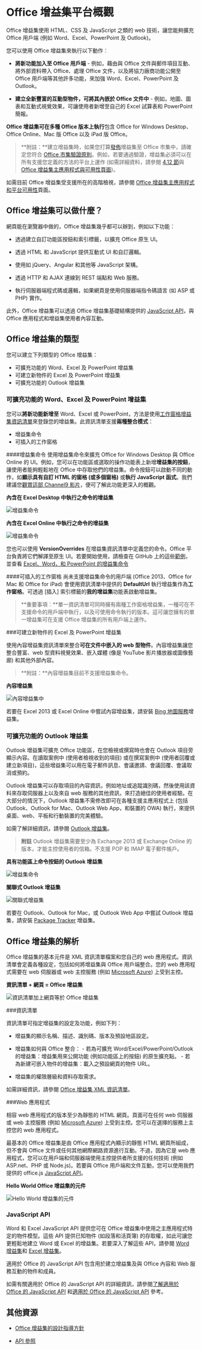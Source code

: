 
# <a name="office-add-ins-platform-overview"></a>Office 增益集平台概觀

Office 增益集使用 HTML、CSS 及 JavaScript 之類的 web 技術，讓您能夠擴充 Office 用戶端 (例如 Word、Excel、PowerPoint 及 Outlook)。 

您可以使用 Office 增益集來執行以下動作︰ 


-  **將新功能加入至 Office 用戶端** - 例如，藉由與 Office 文件與郵件項目互動、將外部資料帶入 Office、處理 Office 文件，以及將協力廠商功能公開至 Office 用戶端等其他許多功能，來加強 Word、Excel、PowerPoint 及 Outlook。 
    
-  **建立全新豐富的互動型物件，可將其內嵌於 Office 文件中** - 例如，地圖、圖表和互動式視覺效果，可讓使用者新增至自己的 Excel 試算表和 PowerPoint 簡報。
    
**Office 增益集可在多種 Office 版本上執行**包含 Office for Windows Desktop、Office Online、Mac 版 Office 以及 iPad 版 Office。

>**附註：**建立增益集時，如果您打算[發佈](../publish/publish.md)增益集至 Office 市集中，請確定您符合 [Office 市集驗證原則](https://msdn.microsoft.com/en-us/library/jj220035.aspx)。例如，若要通過驗證，增益集必須可以在所有支援您定義的方法的平台上運作 (如需詳細資料，請參閱 [4.12 節](https://msdn.microsoft.com/en-us/library/jj220035.aspx#Anchor_3)與 [Office 增益集主應用程式與可用性頁面](https://dev.office.com/add-in-availability))。


如需目前 Office 增益集受支援所在的高階檢視，請參閱 [Office 增益集主應用程式和平台可用性](http://dev.office.com/add-in-availability)頁面。 

## <a name="what-can-an-office-add-in-do"></a>Office 增益集可以做什麼？

網頁能在瀏覽器中做的，Office 增益集幾乎都可以辦到，例如以下功能：

- 透過建立自訂功能區按鈕和索引標籤，以擴充 Office 原生 UI。

- 透過 HTML 和 JavaScript 提供互動式 UI 和自訂邏輯。
    
- 使用如 jQuery、Angular 和其他等 JavaScript 架構。
    
- 透過 HTTP 和 AJAX 連線到 REST 端點和 Web 服務。
    
- 執行伺服器端程式碼或邏輯，如果網頁是使用伺服器端指令碼語言 (如 ASP 或 PHP) 實作。
    

此外，Office 增益集可以透過 Office 增益集基礎結構提供的 [JavaScript API](../../docs/develop/understanding-the-javascript-api-for-office.md)，與 Office 應用程式和增益集使用者內容互動。 




## <a name="types-of-office-add-ins"></a>Office 增益集的類型

您可以建立下列類型的 Office 增益集：
 
- 可擴充功能的 Word、Excel 及 PowerPoint 增益集
- 可建立新物件的 Excel 及 PowerPoint 增益集
- 可擴充功能的 Outlook 增益集

### <a name="word-excel-and-powerpoint-add-ins-that-extend-functionality"></a>可擴充功能的 Word、Excel 及 PowerPoint 增益集 
您可以**將新功能新增至** Word、Excel 或 PowerPoint，方法是使用[工作窗格增益集資訊清單](../design/add-in-commands.md)來登錄您的增益集。此資訊清單支援**兩種整合模式**：

- 增益集命令
- 可插入的工作窗格

####<a name="add-in-commands"></a>增益集命令
使用增益集命令來擴充 Office for Windows Desktop 與 Office Online 的 UI。例如，您可以在功能區或選取的操作功能表上新增**增益集的按鈕**，讓使用者能夠輕鬆地在 Office 中存取他們的增益集。命令按鈕可以啟動不同的動作，如**顯示具有自訂 HTML 的窗格 (或多個窗格)** 或**執行 JavaScript 函式**。我們建議您[觀賞這部 Channel9 影片](https://channel9.msdn.com/events/Build/2016/P551)，便可了解此功能更深入的概觀。

**內含在 Excel Desktop 中執行之命令的增益集**
![增益集命令](../../images/addincommands1.png)

**內含在 Excel Online 中執行之命令的增益集**
![增益集命令](../../images/addincommands2.png)

您也可以使用 **VersionOverrides** 在增益集資訊清單中定義您的命令。Office 平台負責將它們解譯至原生 UI。若要開始使用，請檢查在 GitHub 上的這些[範例](https://github.com/OfficeDev/Office-Add-in-Commands-Samples/)，並查看 [Excel、Word，和 PowerPoint 的增益集命令](../design/add-in-commands.md)

####<a name="insertable-taskpanes"></a>可插入的工作窗格
尚未支援增益集命令的用戶端 (Office 2013、Office for Mac 和 Office for iPad) 會使用資訊清單中提供的 **DefaultUrl** 執行增益集作為**工作窗格**。可透過 [插入] 索引標籤的**我的增益集**功能表啟動增益集。 

>**重要事項︰**單一資訊清單可同時擁有兩種工作窗格增益集，一種可在不支援命令的用戶端中執行，以及可使用命令執行的版本。這可讓您擁有的單一增益集可在支援 Office 增益集的所有用戶端上運作。
 
###<a name="excel-and-powerpoint-add-ins-that-create-new-objects"></a>可建立新物件的 Excel 及 PowerPoint 增益集 

使用內容增益集資訊清單來整合**可在文件中嵌入的 web 型物件**。內容增益集讓您整合豐富、web 型資料視覺效果、嵌入媒體 (像是 YouTube 影片播放器或圖像藝廊) 和其他外部內容。

>**附註：**內容增益集目前不支援增益集命令。

**內容增益集**

![內容增益集中](../../images/DK2_AgaveOverview05.png)

若要在 Excel 2013 或 Excel Online 中嘗試內容增益集，請安裝 [Bing 地圖服務](https://store.office.com/bing-maps-WA102957661.aspx?assetid=WA102957661)增益集。

### <a name="outlook-add-ins-that-extend-functionality"></a>可擴充功能的 Outlook 增益集

Outlook 增益集可擴充 Office 功能區，在您檢視或撰寫時也會在 Outlook 項目旁顯示內容。在讀取案例中 (使用者檢視收到的項目) 或在撰寫案例中 (使用者回覆或建立新項目)，這些增益集可以用在電子郵件訊息、會議邀請、會議回覆、會議取消或預約。 

Outlook 增益集可以存取項目的內容資訊，例如地址或追蹤識別碼，然後使用該資料來存取伺服器上以及來自 web 服務的其他資訊，來打造絕佳的使用者經驗。在大部分的情況下，Outlook 增益集不需修改即可在各種支援主應用程式上 (包括 Outlook、Outlook for Mac、Outlook Web App，和裝置的 OWA) 執行，來提供桌面、web、平板和行動裝置的完美體驗。

如需了解詳細資訊，請參閱 [Outlook 增益集](../outlook/outlook-add-ins.md)。

 >**附註**  Outlook 增益集需要至少為 Exchange 2013 或 Exchange Online 的版本，才能主控使用者的信箱。不支援 POP 和 IMAP 電子郵件帳戶。

**具有功能區上命令按鈕的 Outlook 增益集**

![增益集命令](../../images/41e46a9c-19ec-4ccc-98e6-a227283623d1.png)

**關聯式 Outlook 增益集**

![關聯式增益集](../../images/DK2_AgaveOverview06.png)

若要在 Outlook、Outlook for Mac，或 Outlook Web App 中嘗試 Outlook 增益集，請安裝 [Package Tracker](https://store.office.com/package-tracker-WA104162083.aspx?assetid=WA104162083) 增益集。

## <a name="anatomy-of-an-office-add-in"></a>Office 增益集的解析


Office 增益集的基本元件是 XML 資訊清單檔案和您自己的 web 應用程式。資訊清單會定義各種設定，包括如何將增益集與 Office 用戶端整合。您的 web 應用程式需要在 web 伺服器或 web 主控服務 (例如 [Microsoft Azure](../publish/host-an-office-add-in-on-microsoft-azure.md)) 上受到主控。


**資訊清單 + 網頁 = Office 增益集**
![資訊清單加上網頁等於 Office 增益集](../../images/DK2_AgaveOverview01.png)

###<a name="manifest"></a>資訊清單


資訊清單可指定增益集的設定及功能，例如下列：
    
- 增益集的顯示名稱、描述、識別碼、版本及預設地區設定。
    
- 增益集如何與 Office 整合： 
      - 若為可擴充 Word/Excel/PowerPoint/Outlook 的增益集：增益集用來公開功能 (例如功能區上的按鈕) 的原生擴充點。 
      - 若為新建可嵌入物件的增益集︰載入之預設網頁的物件 URL。
       
    
- 增益集的權限層級和資料存取需求。
    
如需詳細資訊，請參閱 [Office 增益集 XML 資訊清單](../../docs/overview/add-in-manifests.md)。


###<a name="web-app"></a>Web 應用程式

相容 web 應用程式的版本至少為靜態的 HTML 網頁。頁面可在任何 web 伺服器或 web 主控服務 (例如 [Microsoft Azure](../publish/host-an-office-add-in-on-microsoft-azure.md)) 上受到主控。您可以在選擇的服務上主控您的 web 應用程式。  

最基本的 Office 增益集是由 Office 應用程式內顯示的靜態 HTML 網頁所組成，但不會與 Office 文件或任何其他網際網路資源進行互動。不過，因為它是 web 應用程式，您可以在用戶端和伺服器端使用主控提供者所支援的任何技術 (例如 ASP.net、PHP 或 Node.js)。若要與 Office 用戶端和文件互動，您可以使用我們提供的 office.js [JavaScript API](../../docs/develop/understanding-the-javascript-api-for-office.md)。 


**Hello World Office 增益集的元件**

![Hello World 增益集的元件](../../images/DK2_AgaveOverview07.png)

### <a name="javascript-apis"></a>JavaScript API

Word 和 Excel JavaScript API 提供您可在 Office 增益集中使用之主應用程式特定的物件模型。這些 API 提供已知物件 (如段落和活頁簿) 的存取權，如此可讓您更輕鬆地建立 Word 或 Excel 的增益集。若要深入了解這些 API，請參閱 [Word 增益集](../word/word-add-ins-programming-overview.md)和 [Excel 增益集](../excel/excel-add-ins-javascript-programming-overview.md)。

適用於 Office 的 JavaScript API 包含用於建立增益集及與 Office 內容和 Web 服務互動的物件和成員。

如需有關適用於 Office 的 JavaScript API 的詳細資訊，請參閱[了解適用於 Office 的 JavaScript API](../../docs/develop/understanding-the-javascript-api-for-office.md) 和[適用於 Office 的 JavaScript API](../../reference/javascript-api-for-office.md) 參考。
    
## <a name="additional-resources"></a>其他資源

- [Office 增益集的設計指導方針](../../docs/design/add-in-design.md)
    
- [API 參照](../../docs/develop/understanding-the-javascript-api-for-office.md)
    
